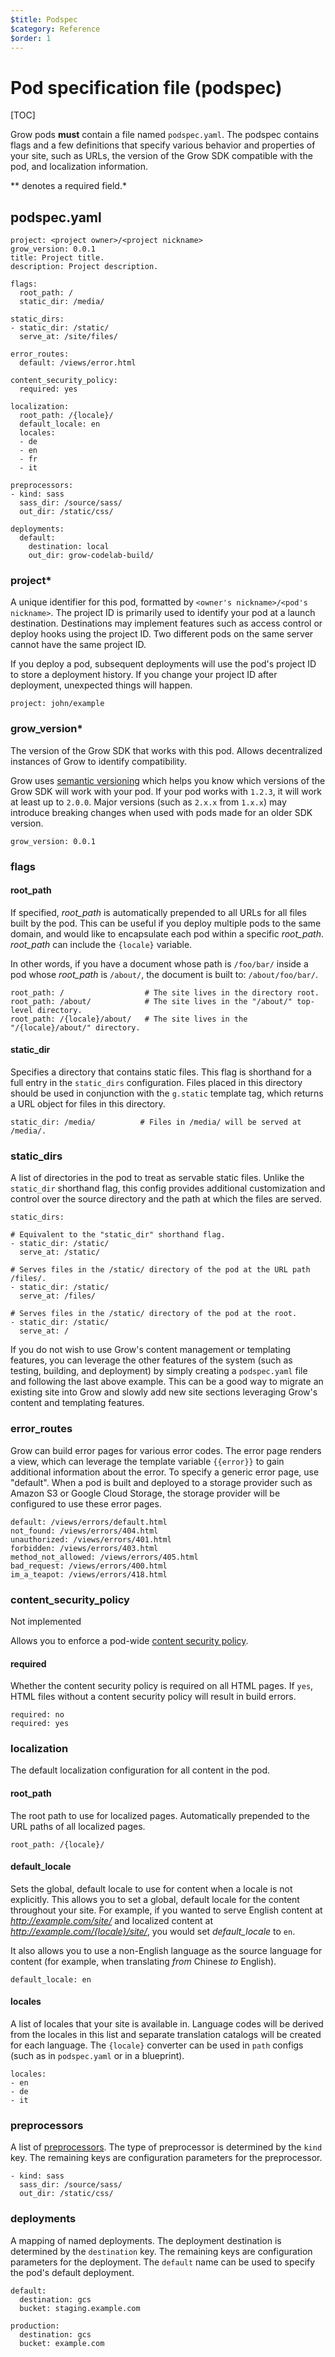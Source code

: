 ```yaml
---
$title: Podspec
$category: Reference
$order: 1
---
```

# Pod specification file (podspec)

[TOC]

Grow pods __must__ contain a file named `podspec.yaml`. The podspec contains flags and a few definitions that specify various behavior and properties of your site, such as URLs, the version of the Grow SDK compatible with the pod, and localization information.

** denotes a required field.*

## podspec.yaml

    project: <project owner>/<project nickname>
    grow_version: 0.0.1
    title: Project title.
    description: Project description.

    flags:
      root_path: /
      static_dir: /media/

    static_dirs:
    - static_dir: /static/
      serve_at: /site/files/

    error_routes:
      default: /views/error.html

    content_security_policy:
      required: yes

    localization:
      root_path: /{locale}/
      default_locale: en
      locales:
      - de
      - en
      - fr
      - it

    preprocessors:
    - kind: sass
      sass_dir: /source/sass/
      out_dir: /static/css/

    deployments:
      default:
        destination: local
        out_dir: grow-codelab-build/

### project*

A unique identifier for this pod, formatted by `<owner's nickname>/<pod's nickname>`. The project ID is primarily used to identify your pod at a launch destination. Destinations may implement features such as access control or deploy hooks using the project ID. Two different pods on the same server cannot have the same project ID.

If you deploy a pod, subsequent deployments will use the pod's project ID to store a deployment history. If you change your project ID after deployment, unexpected things will happen.

    project: john/example

### grow_version*

The version of the Grow SDK that works with this pod. Allows decentralized instances of Grow to identify compatibility.

Grow uses [semantic versioning](http://semver.org/) which helps you know which versions of the Grow SDK will work with your pod. If your pod works with `1.2.3`, it will work at least up to `2.0.0`. Major versions (such as `2.x.x` from `1.x.x`) may introduce breaking changes when used with pods made for an older SDK version.

    grow_version: 0.0.1

### flags

#### root_path

If specified, *root_path* is automatically prepended to all URLs for all files built by the pod. This can be useful if you deploy multiple pods to the same domain, and would like to encapsulate each pod within a specific *root_path*. *root_path* can include the `{locale}` variable.

In other words, if you have a document whose path is `/foo/bar/` inside a pod whose *root_path* is `/about/`, the document is built to: `/about/foo/bar/`.

    root_path: /                  # The site lives in the directory root.
    root_path: /about/            # The site lives in the "/about/" top-level directory.
    root_path: /{locale}/about/   # The site lives in the "/{locale}/about/" directory.

#### static_dir

Specifies a directory that contains static files. This flag is shorthand for a full entry in the `static_dirs` configuration. Files placed in this directory should be used in conjunction with the `g.static` template tag, which returns a URL object for files in this directory.

    static_dir: /media/          # Files in /media/ will be served at /media/.

### static_dirs

A list of directories in the pod to treat as servable static files. Unlike the `static_dir` shorthand flag, this config provides additional customization and control over the source directory and the path at which the files are served.

    static_dirs:

    # Equivalent to the "static_dir" shorthand flag.
    - static_dir: /static/
      serve_at: /static/

    # Serves files in the /static/ directory of the pod at the URL path /files/.
    - static_dir: /static/
      serve_at: /files/

    # Serves files in the /static/ directory of the pod at the root.
    - static_dir: /static/
      serve_at: /

If you do not wish to use Grow's content management or templating features, you can leverage the other features of the system (such as testing, building, and deployment) by simply creating a `podspec.yaml` file and following the last above example. This can be a good way to migrate an existing site into Grow and slowly add new site sections leveraging Grow's content and templating features.

### error_routes

Grow can build error pages for various error codes. The error page renders a view, which can leverage the template variable `{{error}}` to gain additional information about the error. To specify a generic error page, use "default". When a pod is built and deployed to a storage provider such as Amazon S3 or Google Cloud Storage, the storage provider will be configured to use these error pages.

    default: /views/errors/default.html
    not_found: /views/errors/404.html
    unauthorized: /views/errors/401.html
    forbidden: /views/errors/403.html
    method_not_allowed: /views/errors/405.html
    bad_request: /views/errors/400.html
    im_a_teapot: /views/errors/418.html

### content_security_policy

<div class="badge badge-not-implemented">Not implemented</div>

Allows you to enforce a pod-wide [content security policy](http://www.html5rocks.com/en/tutorials/security/content-security-policy/).

#### required

Whether the content security policy is required on all HTML pages. If `yes`, HTML files without a content security policy will result in build errors.

    required: no
    required: yes

### localization

The default localization configuration for all content in the pod.

#### root_path

The root path to use for localized pages. Automatically prepended to the URL paths of all localized pages.

    root_path: /{locale}/

#### default_locale

Sets the global, default locale to use for content when a locale is not explicitly. This allows you to set a global, default locale for the content throughout your site. For example, if you wanted to serve English content at *http://example.com/site/* and localized content at *http://example.com/{locale}/site/*, you would set *default_locale* to `en`.

It also allows you to use a non-English language as the source language for content (for example, when translating *from* Chinese *to* English).

    default_locale: en

#### locales

A list of locales that your site is available in. Language codes will be derived from the locales in this list and separate translation catalogs will be created for each language. The `{locale}` converter can be used in `path` configs (such as in `podspec.yaml` or in a blueprint).

    locales:
    - en
    - de
    - it

### preprocessors

A list of [preprocessors]([url('/content/docs/preprocessors.md')]). The type of preprocessor is determined by the `kind` key. The remaining keys are configuration parameters for the preprocessor.

    - kind: sass
      sass_dir: /source/sass/
      out_dir: /static/css/

### deployments

A mapping of named deployments. The deployment destination is determined by the `destination` key. The remaining keys are configuration parameters for the deployment. The `default` name can be used to specify the pod's default deployment.

    default:
      destination: gcs
      bucket: staging.example.com

    production:
      destination: gcs
      bucket: example.com
